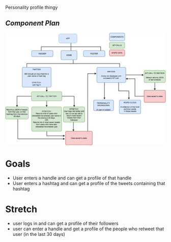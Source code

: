 Personality profile thingy

## _Component Plan_
![ss1](https://github.com/brnhensley/personality-profile/blob/master/profile.png)

# Goals

* User enters a handle and can get a profile of that handle
* User enters a hashtag and can get a profile of the tweets containing that hashtag


# Stretch

* user logs in and can get a profile of their followers
* user can enter a handle and get a profile of the people who retweet that user (in the last 30 days)